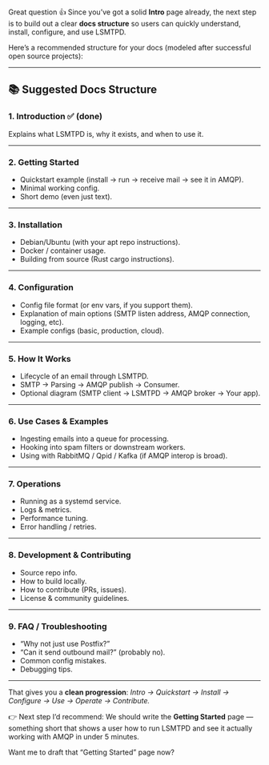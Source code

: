 Great question 👍 Since you’ve got a solid **Intro** page already, the next step is to build out a clear **docs structure** so users can quickly understand, install, configure, and use LSMTPD.

Here’s a recommended structure for your docs (modeled after successful open source projects):

---

## 📚 Suggested Docs Structure

### 1. **Introduction** ✅ (done)

Explains what LSMTPD is, why it exists, and when to use it.

---

### 2. **Getting Started**

* Quickstart example (install → run → receive mail → see it in AMQP).
* Minimal working config.
* Short demo (even just text).

---

### 3. **Installation**

* Debian/Ubuntu (with your apt repo instructions).
* Docker / container usage.
* Building from source (Rust cargo instructions).

---

### 4. **Configuration**

* Config file format (or env vars, if you support them).
* Explanation of main options (SMTP listen address, AMQP connection, logging, etc).
* Example configs (basic, production, cloud).

---

### 5. **How It Works**

* Lifecycle of an email through LSMTPD.
* SMTP → Parsing → AMQP publish → Consumer.
* Optional diagram (SMTP client → LSMTPD → AMQP broker → Your app).

---

### 6. **Use Cases & Examples**

* Ingesting emails into a queue for processing.
* Hooking into spam filters or downstream workers.
* Using with RabbitMQ / Qpid / Kafka (if AMQP interop is broad).

---

### 7. **Operations**

* Running as a systemd service.
* Logs & metrics.
* Performance tuning.
* Error handling / retries.

---

### 8. **Development & Contributing**

* Source repo info.
* How to build locally.
* How to contribute (PRs, issues).
* License & community guidelines.

---

### 9. **FAQ / Troubleshooting**

* “Why not just use Postfix?”
* “Can it send outbound mail?” (probably no).
* Common config mistakes.
* Debugging tips.

---

That gives you a **clean progression**: *Intro → Quickstart → Install → Configure → Use → Operate → Contribute.*

👉 Next step I’d recommend:
We should write the **Getting Started** page — something short that shows a user how to run LSMTPD and see it actually working with AMQP in under 5 minutes.

Want me to draft that “Getting Started” page now?
